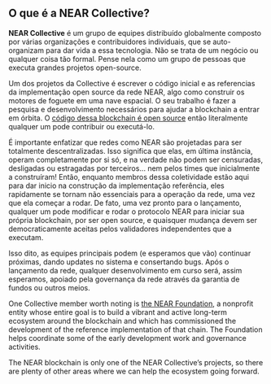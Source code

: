 ## O que é a NEAR Collective?

**NEAR Collective** é um grupo de equipes distribuído globalmente composto por várias organizações e contribuidores individuais, que se auto-organizam para dar vida a essa tecnologia.  Não se trata de um negócio ou qualquer coisa tão formal. Pense nela como um grupo de pessoas que executa grandes projetos open-source.

Um dos projetos da Collective é escrever o código inicial e as referencias da implementação open source da rede NEAR, algo como construir os motores de foguete em uma nave espacial. O seu trabalho é fazer a pesquisa e desenvolvimento necessários para ajudar a blockchain a entrar em órbita. O [código dessa blockchain é open source](https://github.com/near) então literalmente qualquer um pode contribuir ou executá-lo.

É importante enfatizar que redes como NEAR são projetadas para ser totalmente descentralizadas. Isso significa que elas, em última instância, operam completamente por si só, e na verdade não podem ser censuradas, desligadas ou estragadas por terceiros... nem pelos times que inicialmente a construíram! Então, enquanto membros dessa coletividade estão aqui para dar inicio na construção da implementação referência, eles rapidamente se tornam não essenciais para a operação da rede, uma vez que ela começar a rodar.  De fato, uma vez pronto para o lançamento, qualquer um pode modificar e rodar o protocolo NEAR para iniciar sua própria blockchain, por ser open source, e quaisquer mudança devem ser democraticamente aceitas pelos validadores independentes que a executam.

Isso dito, as equipes principais podem (e esperamos que vão) continuar próximas, dando updates no sistema e consertando bugs. Após o lançamento da rede, qualquer desenvolvimento em curso será, assim esperamos, apoiado pela governança da rede através da garantia de fundos ou outros meios.

One Collective member worth noting is [the NEAR Foundation](https://near.foundation/), a nonprofit entity whose entire goal is to build a vibrant and active long-term ecosystem around the blockchain and which has commissioned the development of the reference implementation of that chain.  The Foundation helps coordinate some of the early development work and governance activities.

The NEAR blockchain is only one of the NEAR Collective’s projects, so there are plenty of other areas where we can help the ecosystem going forward.

